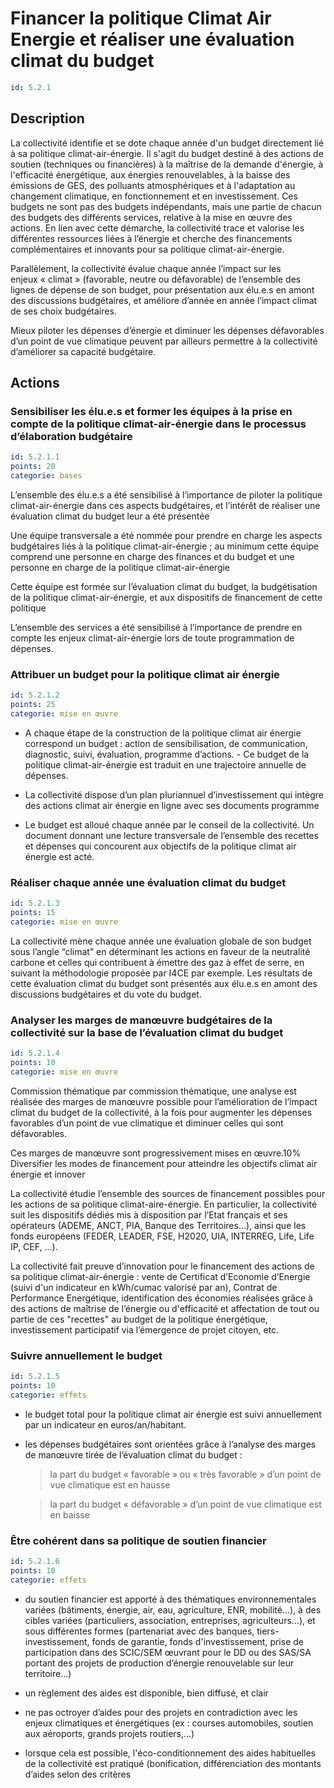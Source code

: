 # Financer la politique Climat Air Energie et réaliser une évaluation climat du budget
```yaml
id: 5.2.1
```
## Description
La collectivité identifie et se dote chaque année d'un budget directement lié à sa politique climat-air-énergie. Il s'agit du budget destiné à des actions de soutien (techniques ou financières) à la maîtrise de la demande d'énergie, à l'efficacité énergétique, aux énergies renouvelables, à la baisse des émissions de GES, des polluants atmosphériques et à l'adaptation au changement climatique, en fonctionnement et en investissement. Ces budgets ne sont pas des budgets indépendants, mais une partie de chacun des budgets des différents services, relative à la mise en œuvre des actions. En lien avec cette démarche, la collectivité trace et valorise les différentes ressources liées à l’énergie et cherche des financements complémentaires et innovants pour sa politique climat-air-énergie.

Parallèlement, la collectivité évalue chaque année l’impact sur les enjeux « climat » (favorable, neutre ou défavorable) de l’ensemble des lignes de dépense de son budget, pour présentation aux élu.e.s en amont des discussions budgétaires, et améliore d’année en année l’impact climat de ses choix budgétaires.

Mieux piloter les dépenses d’énergie et diminuer les dépenses défavorables d’un point de vue climatique peuvent par ailleurs permettre à la collectivité d’améliorer sa capacité budgétaire.



## Actions
### Sensibiliser les élu.e.s et former les équipes à la prise en compte de la politique climat-air-énergie dans le processus d’élaboration budgétaire
```yaml
id: 5.2.1.1
points: 20
categorie: bases
```
L’ensemble des élu.e.s a été sensibilisé à l’importance de piloter la politique climat-air-énergie dans ces aspects budgétaires, et l’intérêt de réaliser une évaluation climat du budget leur a été présentée

Une équipe transversale a été nommée pour prendre en charge les aspects budgétaires liés à la politique climat-air-énergie ; au minimum cette équipe comprend une personne en charge des finances et du budget et une personne en charge de la politique climat-air-énergie

Cette équipe est formée sur l’évaluation climat du budget, la budgétisation de la politique climat-air-énergie, et aux dispositifs de financement de cette politique

L’ensemble des services a été sensibilisé à l’importance de prendre en compte les enjeux climat-air-énergie lors de toute programmation de dépenses.






### Attribuer un budget pour la politique climat air énergie
```yaml
id: 5.2.1.2
points: 25
categorie: mise en œuvre
```
- A chaque étape de la construction de la politique climat air énergie correspond un budget : action de sensibilisation, de communication, diagnostic, suivi, évaluation, programme d’actions. - Ce budget de la politique climat-air-énergie est traduit en une trajectoire annuelle de dépenses.

- La collectivité dispose d’un plan pluriannuel d’investissement qui intègre des actions climat air énergie en ligne avec ses documents programme

- Le budget est alloué chaque année par le conseil de la collectivité. Un document donnant une lecture transversale de l’ensemble des recettes et dépenses qui concourent aux objectifs de la politique climat air énergie est acté.




### Réaliser chaque année une évaluation climat du budget
```yaml
id: 5.2.1.3
points: 15
categorie: mise en œuvre
```
La collectivité mène chaque année une évaluation globale de son budget sous l’angle “climat” en déterminant les actions en faveur de la neutralité carbone et celles qui contribuent à émettre des gaz à effet de serre, en suivant la méthodologie proposée par I4CE par exemple. Les résultats de cette évaluation climat du budget sont présentés aux élu.e.s en amont des discussions budgétaires et du vote du budget.




### Analyser les marges de manœuvre budgétaires de la collectivité sur la base de l’évaluation climat du budget
```yaml
id: 5.2.1.4
points: 10
categorie: mise en œuvre
```
Commission thématique par commission thématique, une analyse est réalisée des marges de manœuvre possible pour l’amélioration de l’impact climat du budget de la collectivité, à la fois pour augmenter les dépenses favorables d’un point de vue climatique et diminuer celles qui sont défavorables.

Ces marges de manœuvre sont progressivement mises en œuvre.10% Diversifier les modes de financement pour atteindre les objectifs climat air énergie et innover

La collectivité étudie l’ensemble des sources de financement possibles pour les actions de sa politique climat-aire-énergie. En particulier, la collectivité suit les dispositifs dédiés mis à disposition par l’Etat français et ses opérateurs (ADEME, ANCT, PIA, Banque des Territoires…), ainsi que les fonds européens (FEDER, LEADER, FSE, H2020, UIA, INTERREG, Life, Life IP, CEF, ...).

La collectivité fait preuve d’innovation pour le financement des actions de sa politique climat-air-énergie : vente de Certificat d’Economie d’Energie (suivi d'un indicateur en kWh/cumac valorisé par an), Contrat de Performance Energétique, identification des économies réalisées grâce à des actions de maîtrise de l’énergie ou d'efficacité et affectation de tout ou partie de ces "recettes" au budget de la politique énergétique, investissement participatif via l’émergence de projet citoyen, etc.






### Suivre annuellement le budget
```yaml
id: 5.2.1.5
points: 10
categorie: effets
```
- le budget total pour la politique climat air énergie est suivi annuellement par un indicateur en euros/an/habitant. 

- les dépenses budgétaires sont orientées grâce à l’analyse des marges de manœuvre tirée de l’évaluation climat du budget :

    > la part du budget « favorable » ou « très favorable » d’un point de vue climatique est en hausse

    > la part du budget « défavorable » d’un point de vue climatique est en baisse






### Être cohérent dans sa politique de soutien financier
```yaml
id: 5.2.1.6
points: 10
categorie: effets
```
- du soutien financier est apporté à des thématiques environnementales variées (bâtiments, énergie, air, eau, agriculture, ENR, mobilité...), à des cibles variées (particuliers, association, entreprises, agriculteurs...), et sous différentes formes (partenariat avec des banques, tiers-investissement, fonds de garantie, fonds d'investissement, prise de participation dans des SCIC/SEM œuvrant pour le DD ou des SAS/SA portant des projets de production d’énergie renouvelable sur leur territoire...)

- un règlement des aides est disponible, bien diffusé, et clair

- ne pas octroyer d’aides pour des projets en contradiction avec les enjeux climatiques et énergétiques (ex : courses automobiles, soutien aux aéroports, grands projets routiers,...)

- lorsque cela est possible, l'éco-conditionnement des aides habituelles de la collectivité est pratiqué (bonification, différenciation des montants d’aides selon des critères 








